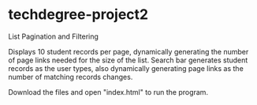 # techdegree-project2
List Pagination and Filtering

Displays 10 student records per page, dynamically generating the number of page links needed for the size of the list.
Search bar generates student records as the user types, also dynamically generating page links as the number of matching records changes.

Download the files and open "index.html" to run the program.